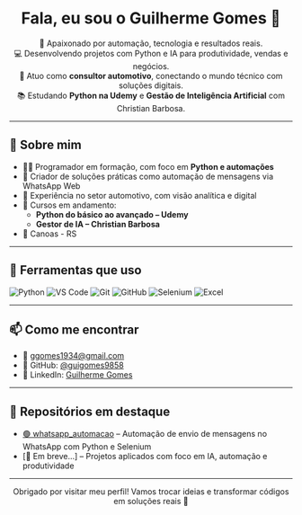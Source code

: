 <h1 align="center">Fala, eu sou o Guilherme Gomes 👋</h1>

<p align="center">
  🚀 Apaixonado por automação, tecnologia e resultados reais.<br>
  💻 Desenvolvendo projetos com Python e IA para produtividade, vendas e negócios.<br>
  🔧 Atuo como <strong>consultor automotivo</strong>, conectando o mundo técnico com soluções digitais.<br>
  📚 Estudando <strong>Python na Udemy</strong> e <strong>Gestão de Inteligência Artificial</strong> com Christian Barbosa.
</p>

---

## 🧠 Sobre mim

- 👨‍💻 Programador em formação, com foco em **Python e automações**
- 🤖 Criador de soluções práticas como automação de mensagens via WhatsApp Web
- 🔧 Experiência no setor automotivo, com visão analítica e digital
- 🎯 Cursos em andamento:
  - **Python do básico ao avançado – Udemy**
  - **Gestor de IA – Christian Barbosa**
- 📍 Canoas - RS

---

## 💼 Ferramentas que uso

![Python](https://img.shields.io/badge/-Python-05122A?style=flat&logo=python)
![VS Code](https://img.shields.io/badge/-VS%20Code-05122A?style=flat&logo=visual-studio-code)
![Git](https://img.shields.io/badge/-Git-05122A?style=flat&logo=git)
![GitHub](https://img.shields.io/badge/-GitHub-05122A?style=flat&logo=github)
![Selenium](https://img.shields.io/badge/-Selenium-05122A?style=flat&logo=selenium)
![Excel](https://img.shields.io/badge/-Excel-05122A?style=flat&logo=microsoft-excel)

---

## 📫 Como me encontrar

- 📧 ggomes1934@gmail.com  
- 🐙 GitHub: [@guigomes9858](https://github.com/guigomes9858)  
- 🔗 LinkedIn: [Guilherme Gomes](https://www.linkedin.com/in/guilherme-gomes-10354126b)

---

## 📌 Repositórios em destaque

- [🟢 whatsapp_automacao](https://github.com/guigomes9858/whatsapp_automacao) – Automação de envio de mensagens no WhatsApp com Python e Selenium
- [🚧 Em breve...] – Projetos aplicados com foco em IA, automação e produtividade

---

<p align="center">
  Obrigado por visitar meu perfil! Vamos trocar ideias e transformar códigos em soluções reais 🚀
</p>

